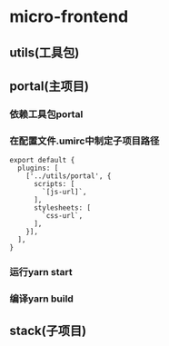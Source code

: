 # micro-frontend

## utils(工具包) 
## portal(主项目) 
### 依赖工具包portal
### 在配置文件.umirc中制定子项目路径
```
export default {
  plugins: [
    ['../utils/portal', {
      scripts: [
        `[js-url]`,
      ],
      stylesheets: [
        `css-url`,
      ],
    }],
  ],
}
```
### 运行yarn start
### 编译yarn build

## stack(子项目)